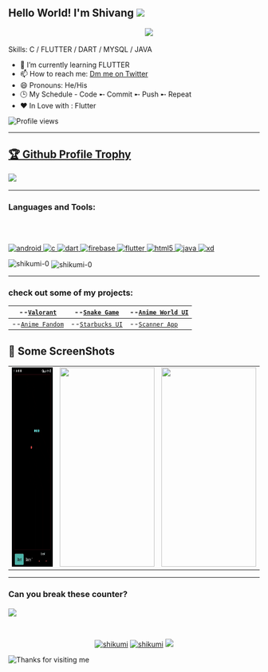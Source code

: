 
## Hello World! I'm Shivang <img src="https://emojis.slackmojis.com/emojis/images/1588315024/8823/hyperkitty.gif?1588315024" width="30" />


<img align='right' src="https://media.giphy.com/media/M9gbBd9nbDrOTu1Mqx/giphy.gif" width="230">


<BR></BR>
Skills: C / FLUTTER / DART / MYSQL / JAVA

- 🌱 I’m currently learning FLUTTER 
- 📫 How to reach me: [Dm me on Twitter](https://twitter.com/xShikumix) 
- 😄 Pronouns: He/His
- 🕒 My Schedule - Code ➸ Commit ➸ Push ➸ Repeat
- ❤️ In Love with : Flutter

![Profile views](https://gpvc.arturio.dev/shikumi-0)  



<hr>

<a href="https://github.com/ryo-ma/github-profile-trophy"><h2>🏆 Github Profile Trophy</h2></a>
<a href="https://github.com/ryo-ma/github-profile-trophy">
  <img width=800 src="https://github-profile-trophy.vercel.app/?username=shikumi-0&column=8&theme=monokai&no-frame=true&margin-w=12&margin-h=15"/>
</a>

---
<h3 align="left">Languages and Tools:</h3>
<BR></BR>
<p align="left"> <a href="https://developer.android.com" target="_blank"> <img src="https://devicons.github.io/devicon/devicon.git/icons/android/android-original-wordmark.svg" alt="android" width="40" height="40"/> </a> <a href="https://www.cprogramming.com/" target="_blank"> <img src="https://devicons.github.io/devicon/devicon.git/icons/c/c-original.svg" alt="c" width="40" height="40"/> </a> <a href="https://dart.dev" target="_blank"> <img src="https://www.vectorlogo.zone/logos/dartlang/dartlang-icon.svg" alt="dart" width="40" height="40"/> </a> <a href="https://firebase.google.com/" target="_blank"> <img src="https://www.vectorlogo.zone/logos/firebase/firebase-icon.svg" alt="firebase" width="40" height="40"/> </a> <a href="https://flutter.dev" target="_blank"> <img src="https://www.vectorlogo.zone/logos/flutterio/flutterio-icon.svg" alt="flutter" width="40" height="40"/> </a> <a href="https://www.w3.org/html/" target="_blank"> <img src="https://devicons.github.io/devicon/devicon.git/icons/html5/html5-original-wordmark.svg" alt="html5" width="40" height="40"/> </a> <a href="https://www.java.com" target="_blank"> <img src="https://devicons.github.io/devicon/devicon.git/icons/java/java-original-wordmark.svg" alt="java" width="40" height="40"/> </a> <a href="https://www.adobe.com/products/xd.html" target="_blank"> <img src="https://cdn.worldvectorlogo.com/logos/adobe-xd.svg" alt="xd" width="40" height="40"/> </a> </p>


<p><img align="left" src="https://github-readme-stats.vercel.app/api/top-langs/?username=shikumi-0&layout=compact" alt="shikumi-0" /></p>

<p>&nbsp;<img align="center" src="https://github-readme-stats.vercel.app/api?username=shikumi-0&show_icons=true&count_private=true" alt="shikumi-0" /></p>
                                      
<hr>

### check out some of my projects:
 

| --[`Valorant`](https://github.com/shikumi-0/Valorant)            | --[`Snake Game`](https://github.com/shikumi-0/Snake-Game)     | --[`Anime World UI`](https://github.com/shikumi-0/AnimeWorldUi) |
|------------------------------------------------------------------|---------------------------------------------------------------|-----------------------------------------------------------------|
| --[`Anime Fandom`](https://github.com/shikumi-0/Anime-Fandom-UI) | --[`Starbucks UI`](https://github.com/shikumi-0/Starbucks-UI) | --[`Scanner App`](https://github.com/shikumi-0/ScanIt)          |

 
 ## 📸 Some ScreenShots
|                                           |                                           |                                            |                                          
| ----------------------------------------- | ----------------------------------------- |  ----------------------------------------- |
|      <img src="https://github.com/shikumi-0/shikumi-0/blob/master/ss.gif" width="190" height="400">     |     <img src="https://github.com/shikumi-0/shikumi-0/blob/master/gifs/ssAf.gif" width="190" height="400">      |   <img src="https://github.com/shikumi-0/shikumi-0/blob/master/ssSB.gif" width="190" height="400">  |   
 
 
<hr>

<h3 > Can you break these counter?</h3>

<img align="center" src="https://profile-counter.glitch.me/shikumi-0/count.svg" >





<p></br></p>
<p align="center">
  <a href="https://in.linkedin.com/in/shikumi" target="blank"><img src="https://img.shields.io/badge/LinkedIn-0077B5?style=for-the-badge&logo=linkedin&logoColor=white" alt="shikumi"/></a> 
  <a href="https://shikumi.medium.com" target="blank"><img src="https://img.shields.io/badge/Medium-12100E?style=for-the-badge&logo=medium&logoColor=white" alt="shikumi" /></a> 
  <a href="https://twitter.com/xShikumix" target="blank"><img src="https://img.shields.io/badge/Twitter-1DA1F2?style=for-the-badge&logo=twitter&logoColor=white" /></a> 
</p>  



<img height="120" alt="Thanks for visiting me" width="100%" src="https://raw.githubusercontent.com/BrunnerLivio/brunnerlivio/master/images/marquee.svg" />





